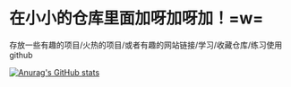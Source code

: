 # 在小小的仓库里面加呀加呀加！=w=
存放一些有趣的项目/火热的项目/或者有趣的网站链接/学习/收藏仓库/练习使用github

[![Anurag's GitHub stats](https://github-readme-stats.vercel.app/api?username=huanmeng214)](https://github.com/anuraghazra/github-readme-stats)


